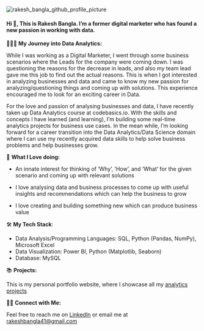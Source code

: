 
![rakesh_bangla_github_profile_picture](https://github.com/rakeshbangla41/rakeshbangla41/assets/132288134/a24294c6-0842-4f28-b734-53cf69995f8e)


#### Hi 👋, This is Rakesh Bangla. I’m a former digital marketer who has found a new passion in working with data.

👨🏽‍💻  **My Journey into Data Analytics:**

While I was working as a Digital Marketer, I went through some business scenarios where the Leads for the company were coming down. I was questioning the reasons for the decrease in leads, and also my team lead gave me this job to find out the actual reasons. This is when I got interested in analyzing businesses and data and came to know my new passion for analyzing/questioning things and coming up with solutions. This experience encouraged me to look for an exciting career in Data.   

For the love and passion of analysing businesses and data, I have recently taken up Data Analytics course at codebasics.io. With the skills and concepts I have learned (and learning), I’m building some real-time analytics projects for business use cases. In the mean while, I’m looking forward for a career transition into the Data Analytics/Data Science domain where I can use my recently acquired data skills to help solve business problems and help businesses grow.

🌟  **What I Love doing:**   

* An innate interest for thinking of ‘Why’, ‘How’, and ‘What’ for the given scenario and coming up with relevant solutions

* I love analysing data and business processes to come up with useful insights and recommendations which can help the business to grow

* I love creating and building something new which can produce business value


🛠️  **My Tech Stack**:   

* Data Analysis/Programming Languages: SQL, Python (Pandas, NumPy), Microsoft Excel
* Data Visualization: Power BI, Python (Matplotlib, Seaborn)
* Database: MySQL

📚  **Projects:**

This is my personal portfolio website, where I showcase all my [analytics projects](https://codebasics.io/portfolio/Rakesh-Bangla)

👋🏻 **Connect with Me:**

Feel free to reach me on [LinkedIn](https://www.linkedin.com/in/rakesh-bangla/) or email me at rakeshbangla41@gmail.com






